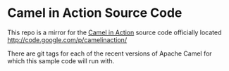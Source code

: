 Camel in Action Source Code
===========================

This repo is a mirror for the [Camel in Action](http://www.manning.com/ibsen/) source code officially located http://code.google.com/p/camelinaction/

There are git tags for each of the recent versions of Apache Camel for which this sample code will run with.